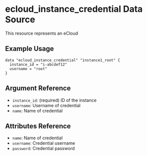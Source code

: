 # ecloud_instance_credential Data Source

This resource represents an eCloud 

## Example Usage

```hcl
data "ecloud_instance_credential" "instance1_root" {
  instance_id = "i-abcdef12"
  username = "root"
}
```

## Argument Reference

- `instance_id`: (required) ID of the instance
- `username`: Username of credential
- `name`:   Name of credential

## Attributes Reference

- `name`: Name of credential
- `username`: Credential username
- `password`: Credential password